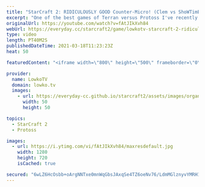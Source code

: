 ```yaml
---
title: "StarCraft 2: RIDICULOUSLY GOOD Counter-Micro! (Clem vs ShoWTimE)"
excerpt: "One of the best games of Terran versus Protoss I've recently seen. Fantastic game of top level StarCraft 2 between Clem and ShoWTimE. Great micro and macro from both players.  Support my work on Patreon: http://www.patreon.com/lowkotv Become a YouTube member: https://lowko.tv/join  My second channel:"
originalUrl: https://youtube.com/watch?v=fAtJIkXvh84
webUrl: https://everyday.cc/starcraft2/game/lowkotv-starcraft-2-ridiculously-good-counter-micro-clem-vs-showtime/
type: video
length: PT40M2S
publishedDateTime: 2021-03-18T11:23:23Z
heat: 50

featuredContent: "<iframe width=\"800\" height=\"500\" frameborder=\"0\" src=\"https://www.youtube.com/embed/fAtJIkXvh84\" allow=\"accelerometer; autoplay; encrypted-media; gyroscope; picture-in-picture\" allowfullscreen></iframe>"

provider:
  name: LowkoTV
  domain: lowko.tv
  images:
    - url: https://everyday-cc.github.io/starcraft2/assets/images/organizations/lowko.tv-50x50.jpg
      width: 50
      height: 50

topics:
  - StarCraft 2
  - Protoss

images:
  - url: https://i.ytimg.com/vi/fAtJIkXvh84/maxresdefault.jpg
    width: 1280
    height: 720
    isCached: true

secured: "6wLZ6HcOsbb+oArgNNTxe0mnWqGbsJAxqSe4TZ6oeNv76/LdmMGlznyvYMRH19pR66AP8/M1cMajk5X8IT4/gMFMb8gK+qLFZ3418sXk8Crp8tB8GTHJH8h+XMF+tmObpxk/9Cs4WDf3oIEUYrBrCTc4CFL+7z4Wq/bYGoPP/SIVKB+x91lie+Nb6fZbEObxhXrqLn6O9TRXjlZVTVOi5sOuNZxBu42HJD46bDxXuCX57Pt/daeUKPmeCbngChIBBvxPOWJYatQQyxsv3yP6eemOT5yttJYvKMwnSI0UsgvfHAhULvZd1N1vvPjsfbFsQ8Oe4xUEg+tXXL98Pl+0fSU2LWG03lwmrCMJRA27SQlFw4g9s0+9qBfwJI5teLG1feL30n3JWcqOW3rtIykRekRRRprQ/plkLVFi6MtZuw0=;bMLjit+KeZep8EYBgpDENw=="
---
```


